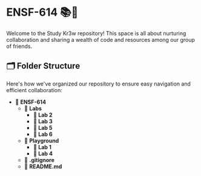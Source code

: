 # ENSF-614 📚🤝

Welcome to the Study Kr3w repository! This space is all about nurturing collaboration and sharing a wealth of code and resources among our group of friends.

## 🗂️ Folder Structure

Here's how we've organized our repository to ensure easy navigation and efficient collaboration:

- 📁 **ENSF-614**
  - 📁 **Labs**
    - 📁 **Lab 2**
    - 📁 **Lab 3**
    - 📁 **Lab 5**
    - 📁 **Lab 6**
  - 📁 **Playground**
    - 📁 **Lab 1**
    - 📁 **Lab 4**
  - 📄 **.gitignore**
  - 📄 **README.md**
